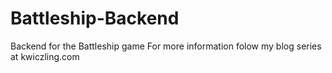 # Battleship-Backend
Backend for the Battleship game
For more information folow my blog series at
kwiczling.com
